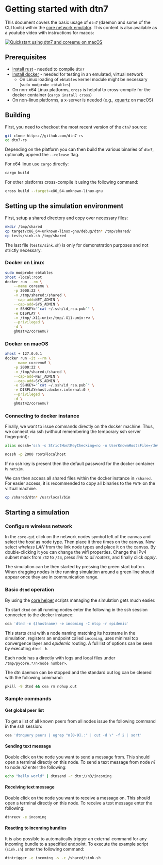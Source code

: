 # Getting started with dtn7

This document covers the basic usage of `dtn7` (daemon and some of the CLI tools) within the [core network emulator](https://github.com/coreemu/core). This content is also available as a youtube video with instructions for macos:

[![Quickstart using dtn7 and coreemu on macOS](https://img.youtube.com/vi/7xwJEZyL_Ns/0.jpg)](https://www.youtube.com/watch?v=7xwJEZyL_Ns)

## Prerequisites

- [Install rust](https://www.rust-lang.org/tools/install) - needed to compile `dtn7`
- [Install docker](https://docs.docker.com/get-docker/) - needed for testing in an emulated, virtual network
    * On Linux loading of `ebtables` kernel module might be necessary (`sudo modprobe ebtables`)
- On non-x64 Linux platforms, `cross` is helpful to cross-compile for the docker container (`cargo install cross`)
- On non-linux platforms, a x-server is needed (e.g., [xquartz](https://www.xquartz.org/) on macOS)

## Building 

First, you need to checkout the most recent version of the `dtn7` source:
```bash
git clone https://github.com/dtn7-rs
cd dtn7-rs
```

Depending on the platform you can then build the various binaries of `dtn7`, optionally append the `--release` flag.

For x64 linux use `cargo` directly:

```bash
cargo build
```

For other platforms cross-compile it using the following command:

```bash
cross build --target=x86_64-unknown-linux-gnu
```

## Setting up the simulation environment

First, setup a shared directory and copy over necessary files:
```bash
mkdir /tmp/shared
cp target/x86_64-unknown-linux-gnu/debug/dtn* /tmp/shared/
cp tests/sink.sh /tmp/shared
```

The last file (`tests/sink.sh`) is only for demonstration purposes and not strictly necessary.

### Docker on Linux
```bash
sudo modprobe ebtables
xhost +local:root
docker run --rm \
    --name coreemu \
    -p 2000:22 \
    -v /tmp/shared:/shared \
    --cap-add=NET_ADMIN \
    --cap-add=SYS_ADMIN \
    -e SSHKEY="`cat ~/.ssh/id_rsa.pub`" \
    -e DISPLAY \
    -v /tmp/.X11-unix:/tmp/.X11-unix:rw \
    --privileged \
    -d \
    gh0st42/coreemu7
```


### Docker on macOS
```bash
xhost + 127.0.0.1
docker run -it --rm \
    --name coreemu6 \
    -p 2000:22 \
    -v /tmp/shared:/shared \
    --cap-add=NET_ADMIN \
    --cap-add=SYS_ADMIN \
    -e SSHKEY="`cat ~/.ssh/id_rsa.pub`" \
    -e DISPLAY=host.docker.internal:0 \
    --privileged \
    -d \
    gh0st42/coreemu7
```

### Connecting to docker instance

Finally, we want to issue commands directly on the docker machine. Thus, we connect via ssh (without remembering the temporary ssh server fingerprint):
```bash
alias nossh='ssh -o StrictHostKeyChecking=no -o UserKnownHostsFile=/dev/null'

nossh -p 2000 root@localhost
```

If no ssh key is present then the default password for the docker container is `netsim`.

We can then access all shared files within the docker instance in `/shared`. For easier access, it is recommended to copy all binaries to the `PATH` on the virtual machine.
```bash
cp /shared/dtn* /usr/local/bin
```

## Starting a simulation

### Configure wireless network

In the `core-gui` click on the network nodes symbol left of the canvas and select the *host* as node type. Then place it three times on the canvas.
Now select *wireless LAN* from the link node types and place it on the canvas.
By double-clicking it you can change the wifi properties. Change the IPv4 subnet mask from `/32` to `/24`, press *link to all routers*, and finally click *apply*.

The simulation can be then started by pressing the green start button.
When dragging nodes in the running simulation around a green line should appear once they are in communication range.

### Basic `dtnd` operation

By using the [core helper](https://github.com/gh0st42/core-helpers) scripts managing the simulation gets much easier.

To start `dtnd` on all running nodes enter the following in the ssh session connected to the docker instance:
```bash
cda 'dtnd -n $(hostname) -e incoming -C mtcp -r epidemic'
```

This starts `dtnd` with a node naming matching its hostname in the simulation, registers an endpoint called `incoming`, uses minimal tcp convergence layer and *epidemic* routing.
A full list of options can be seen by executing `dtnd -h`.

Each node has a directly with logs and local files under `/tmp/pycore.*/n<node number>`.

The dtn daemon can be stopped and the standard out log can be cleared with the following command:
```bash
pkill -9 dtnd && cea rm nohup.out
```

### Sample commands

#### Get global peer list

To get a list of all known peers from all nodes issue the following command in the ssh session:
```bash
cea 'dtnquery peers | egrep "n[0-9].:" | cut -d \" -f 2 | sort'
```

#### Sending text message

Double click on the node you want to send a message from. This should open a terminal directly on this node.
To send a text message from node *n1* to node *n3* enter the following:
```bash
echo "hello world" | dtnsend -r dtn://n3/incoming
```


#### Receiving text message

Double click on the node you want to receive a message on. This should open a terminal directly on this node.
To receive a text message enter the following:
```bash
dtnrecv -e incoming
```

#### Reacting to incoming bundles

It is also possible to automatically trigger an external command for any incoming bundle to a specified endpoint. 
To execute the example script (`sink.sh`) enter the following command:
```bash
dtntrigger -e incoming -v -c /shared/sink.sh
```
